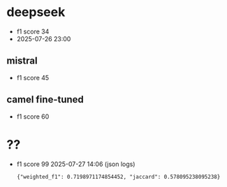 
# deepseek 
- f1 score 34
- 2025-07-26 23:00

## mistral 

- f1 score 45

## camel fine-tuned 
- f1 score 60

# ??

- f1 score 99
2025-07-27 14:06
  (json logs)
  ```
  {"weighted_f1": 0.7198971174854452, "jaccard": 0.578095238095238}
  ```
